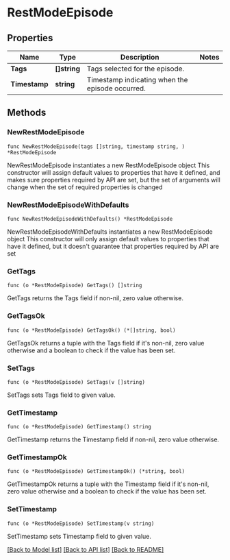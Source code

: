 # RestModeEpisode

## Properties

Name | Type | Description | Notes
------------ | ------------- | ------------- | -------------
**Tags** | **[]string** | Tags selected for the episode. | 
**Timestamp** | **string** | Timestamp indicating when the episode occurred. | 

## Methods

### NewRestModeEpisode

`func NewRestModeEpisode(tags []string, timestamp string, ) *RestModeEpisode`

NewRestModeEpisode instantiates a new RestModeEpisode object
This constructor will assign default values to properties that have it defined,
and makes sure properties required by API are set, but the set of arguments
will change when the set of required properties is changed

### NewRestModeEpisodeWithDefaults

`func NewRestModeEpisodeWithDefaults() *RestModeEpisode`

NewRestModeEpisodeWithDefaults instantiates a new RestModeEpisode object
This constructor will only assign default values to properties that have it defined,
but it doesn't guarantee that properties required by API are set

### GetTags

`func (o *RestModeEpisode) GetTags() []string`

GetTags returns the Tags field if non-nil, zero value otherwise.

### GetTagsOk

`func (o *RestModeEpisode) GetTagsOk() (*[]string, bool)`

GetTagsOk returns a tuple with the Tags field if it's non-nil, zero value otherwise
and a boolean to check if the value has been set.

### SetTags

`func (o *RestModeEpisode) SetTags(v []string)`

SetTags sets Tags field to given value.


### GetTimestamp

`func (o *RestModeEpisode) GetTimestamp() string`

GetTimestamp returns the Timestamp field if non-nil, zero value otherwise.

### GetTimestampOk

`func (o *RestModeEpisode) GetTimestampOk() (*string, bool)`

GetTimestampOk returns a tuple with the Timestamp field if it's non-nil, zero value otherwise
and a boolean to check if the value has been set.

### SetTimestamp

`func (o *RestModeEpisode) SetTimestamp(v string)`

SetTimestamp sets Timestamp field to given value.



[[Back to Model list]](../README.md#documentation-for-models) [[Back to API list]](../README.md#documentation-for-api-endpoints) [[Back to README]](../README.md)


